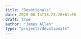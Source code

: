 ```yaml
---
title: "Devotionals"
date: 2020-06-14T13:23:26+01:00
draft: true
author: "James Allen"
type: "projects/devotionals"
---
```



